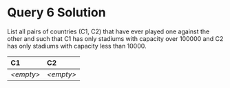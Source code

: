 # Query 6 Solution

List all pairs of countries (C1, C2) that have ever played one against the other and such that C1 has only stadiums with capacity over 100000 and C2 has only stadiums with capacity less than 10000.

| C1         | C2         |
| :--------- | :--------- |
| _\<empty>_ | _\<empty>_ |
